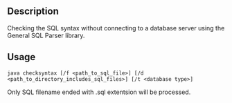 ## Description
Checking the SQL syntax without connecting to a database server using the General 
SQL Parser library.

## Usage
`java checksyntax [/f <path_to_sql_file>] [/d <path_to_directory_includes_sql_files>] [/t <database type>]`

Only SQL filename ended with .sql extentsion will be processed.

